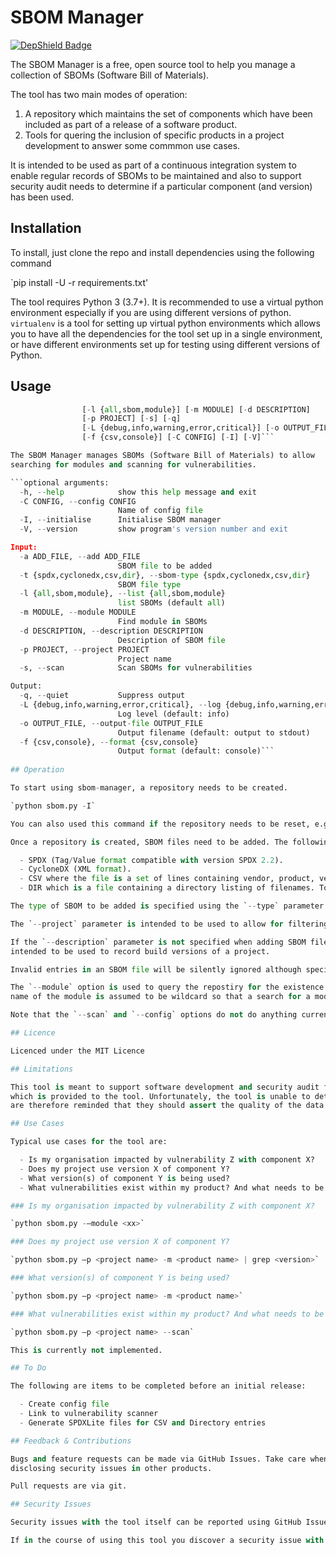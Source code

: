 # SBOM Manager

[![DepShield Badge](https://depshield.sonatype.org/badges/owner/repository/depshield.svg)](https://depshield.github.io)

The SBOM Manager is a free, open source tool to help you manage a collection of SBOMs  (Software Bill of Materials).

The tool has two main modes of operation:

1. A repository which maintains the set of components which have been included as part of a release of  a software product.
2. Tools for quering the inclusion of specific products in a project development to answer some commmon use cases.

It is intended to be used as part of a continuous integration system to enable regular records of SBOMs to be maintained 
and also to support security audit needs to determine if a particular component (and version) has been used.

## Installation

To install, just clone the repo and install dependencies using the following command

`pip install -U -r requirements.txt'

The tool requires Python 3 (3.7+). It is recommended to use a virtual python environment especially 
if you are using different versions of python. `virtualenv` is a tool for setting up virtual python environments which
allows you to have all the dependencies for the tool set up in a single environment, or have different environments set
up for testing using different versions of Python.

## Usage

```python sbom.py [-h] [-a ADD_FILE] [-t {spdx,cyclonedx,csv,dir}]
                [-l {all,sbom,module}] [-m MODULE] [-d DESCRIPTION]
                [-p PROJECT] [-s] [-q]
                [-L {debug,info,warning,error,critical}] [-o OUTPUT_FILE]
                [-f {csv,console}] [-C CONFIG] [-I] [-V]```

The SBOM Manager manages SBOMs (Software Bill of Materials) to allow
searching for modules and scanning for vulnerabilities.

```optional arguments:
  -h, --help            show this help message and exit
  -C CONFIG, --config CONFIG
                        Name of config file
  -I, --initialise      Initialise SBOM manager
  -V, --version         show program's version number and exit

Input:
  -a ADD_FILE, --add ADD_FILE
                        SBOM file to be added
  -t {spdx,cyclonedx,csv,dir}, --sbom-type {spdx,cyclonedx,csv,dir}
                        SBOM file type
  -l {all,sbom,module}, --list {all,sbom,module}
                        list SBOMs (default all)
  -m MODULE, --module MODULE
                        Find module in SBOMs
  -d DESCRIPTION, --description DESCRIPTION
                        Description of SBOM file
  -p PROJECT, --project PROJECT
                        Project name
  -s, --scan            Scan SBOMs for vulnerabilities

Output:
  -q, --quiet           Suppress output
  -L {debug,info,warning,error,critical}, --log {debug,info,warning,error,critical}
                        Log level (default: info)
  -o OUTPUT_FILE, --output-file OUTPUT_FILE
                        Output filename (default: output to stdout)
  -f {csv,console}, --format {csv,console}
                        Output format (default: console)```
						
## Operation

To start using sbom-manager, a repository needs to be created.

`python sbom.py -I`

You can also used this command if the repository needs to be reset, e.g. following an upgrade to the tool.

Once a repository is created, SBOM files need to be added. The following types of SBOMs are supported:

  - SPDX (Tag/Value format compatible with version SPDX 2.2).
  - CycloneDX (XML format).
  - CSV where the file is a set of lines containing vendor, product, version entries.
  - DIR which is a file containing a directory listing of filenames. To create a directory file, the following command can be used `find . -type f > dir_list`

The type of SBOM to be added is specified using the `--type` parameter. 

The `--project` parameter is intended to be used to allow for filtering of SBOMs when querying for data. 

If the `--description` parameter is not specified when adding SBOM files, a default value of 'Not Specified' is assumed. This parameter is typically
intended to be used to record build versions of a project.

Invalid entries in an SBOM file will be silently ignored although specifying `--Log debug` may provide some insight into what is being processed.

The `--module` option is used to query the repostiry for the existence of a particular module. This may optionally be filtered by project name. The
name of the module is assumed to be wildcard so that a search for a module called 'lib' will find all modules which contain the sequence 'lib'.

Note that the `--scan` and `--config` options do not do anything currently. 

## Licence

Licenced under the MIT Licence

## Limitations

This tool is meant to support software development and security audit functions. However the usefulness of the tool is dependent on the SBOM data
which is provided to the tool. Unfortunately, the tool is unable to determine the validity or completeness of such a SBOM file; users of the tool
are therefore reminded that they should assert the quality of the data before adding any data to the tool. 

## Use Cases

Typical use cases for the tool are:

  - Is my organisation impacted by vulnerability Z with component X?
  - Does my project use version X of component Y?
  - What version(s) of component Y is being used?
  - What vulnerabilities exist within my product? And what needs to be fixed?

### Is my organisation impacted by vulnerability Z with component X?

`python sbom.py -–module <xx>`

### Does my project use version X of component Y?

`python sbom.py –p <project name> -m <product name> | grep <version>`

### What version(s) of component Y is being used?

`python sbom.py –p <project name> -m <product name>`

### What vulnerabilities exist within my product? And what needs to be fixed?

`python sbom.py –p <project name> --scan`

This is currently not implemented.

## To Do

The following are items to be completed before an initial release:

  - Create config file
  - Link to vulnerability scanner
  - Generate SPDXLite files for CSV and Directory entries

## Feedback & Contributions

Bugs and feature requests can be made via GitHub Issues. Take care when providing output to make sure you are not
disclosing security issues in other products.

Pull requests are via git.

## Security Issues

Security issues with the tool itself can be reported using GitHub Issues.

If in the course of using this tool you discover a security issue with someone else's code, please disclose responsibly to the appropriate party.
